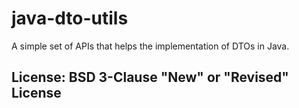 # java-dto-utils
A simple set of APIs that helps the implementation of DTOs in Java.

## License: BSD 3-Clause "New" or "Revised" License
